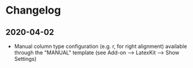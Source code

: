 # Changelog

## 2020-04-02

* Manual column type configuration (e.g. r, for right alignment)  available through the "MANUAL" template (see Add-on --> LatexKit --> Show Settings)
